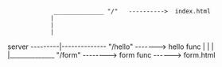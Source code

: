 

                 ______________ "/"   ---------->  index.html
                |
                |
                |
server ---------|-------------- "/hello" ------->  hello func
                |
                |
                |
                |______________ "/form"  --------> form func ------> form.html
